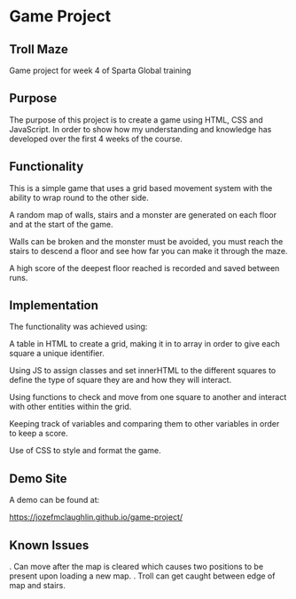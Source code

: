 # Game Project
## Troll Maze
Game project for week 4 of Sparta Global training

## Purpose
The purpose of this project is to create a game using HTML, CSS and JavaScript.
In order to show how my understanding and knowledge has developed over the first 4 weeks of the course.

## Functionality
This is a simple game that uses a grid based movement system with the ability to wrap round to the other side.

A random map of walls, stairs and a monster are generated on each floor and at the start of the game.

Walls can be broken and the monster must be avoided, you must reach the stairs to descend a floor and see how far you can make it through the maze.

A high score of the deepest floor reached is recorded and saved between runs.

## Implementation
The functionality was achieved using:

A table in HTML to create a grid, making it in to array in order to give each square a unique identifier.

Using JS to assign classes and set innerHTML to the different squares to define the type of square they are and how they will interact.

Using functions to check and move from one square to another and interact with other entities within the grid.

Keeping track of variables and comparing them to other variables in order to keep a score.

Use of CSS to style and format the game.

## Demo Site

A demo can be found at:

https://jozefmclaughlin.github.io/game-project/


## Known Issues
. Can move after the map is cleared which causes two positions to be present upon loading a new map.
. Troll can get caught between edge of map and stairs.
